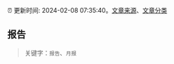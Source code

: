 :alarm_clock: 更新时间: 2024-02-08 07:35:40。[文章来源](/README.md)、[文章分类](/TAGS.md)

## 报告


> 关键字：`报告`、`月报`



